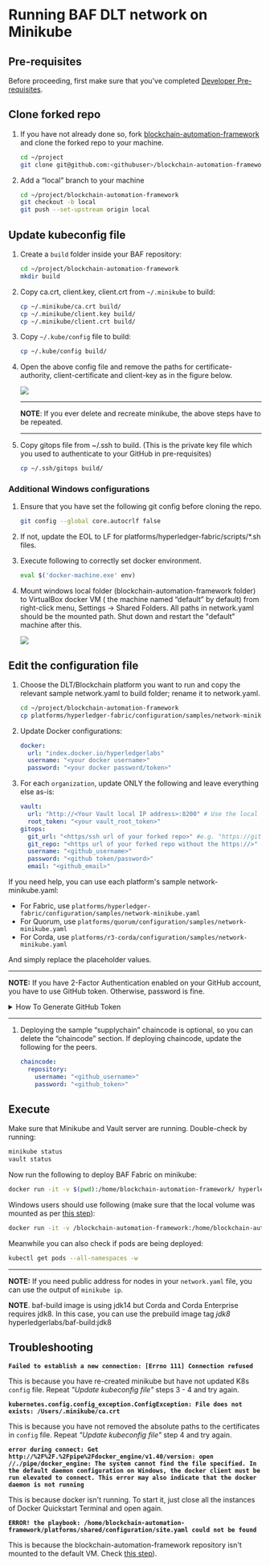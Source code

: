 # Running BAF DLT network on Minikube

## Pre-requisites

Before proceeding, first make sure that you've completed [Developer Pre-requisites](https://blockchain-automation-framework.readthedocs.io/en/develop/developer/dev_prereq.html).

## Clone forked repo

1. If you have not already done so, fork [blockchain-automation-framework](https://github.com/hyperledger-labs/blockchain-automation-framework) and clone the forked repo to your machine.

   ```bash
   cd ~/project
   git clone git@github.com:<githubuser>/blockchain-automation-framework.git
   ```

1. Add a “local” branch to your machine
   ```bash
   cd ~/project/blockchain-automation-framework
   git checkout -b local
   git push --set-upstream origin local
   ```

## Update kubeconfig file

1. Create a `build` folder inside your BAF repository:
   ```bash
   cd ~/project/blockchain-automation-framework
   mkdir build
   ```
1. Copy ca.crt, client.key, client.crt from `~/.minikube` to build:

   ```bash
   cp ~/.minikube/ca.crt build/
   cp ~/.minikube/client.key build/
   cp ~/.minikube/client.crt build/
   ```

1. Copy `~/.kube/config` file to build:

   ```bash
   cp ~/.kube/config build/
   ```

1. Open the above config file and remove the paths for certificate-authority, client-certificate and client-key as in the figure below.

   ![](./../_static/minikube-config.jpg)

   ***

   **NOTE**: If you ever delete and recreate minikube, the above steps have to be repeated.

   ***

1. Copy gitops file from ~/.ssh to build. (This is the private key file which you used to authenticate to your GitHub in pre-requisites)
   ```bash
   cp ~/.ssh/gitops build/
   ```

### Additional Windows configurations

1. Ensure that you have set the following git config before cloning the repo.

   ```bash
   git config --global core.autocrlf false
   ```

1. If not, update the EOL to LF for platforms/hyperledger-fabric/scripts/\*.sh files.

1. Execute following to correctly set docker environment.
   ```bash
   eval $('docker-machine.exe' env)
   ```
   <a name = "windows_mount"></a>
1. Mount windows local folder (blockchain-automation-framework folder) to VirtualBox docker VM ( the machine named “default” by default) from right-click menu, Settings -> Shared Folders. All paths in network.yaml should be the mounted path. Shut down and restart the "default" machine after this.

   ![](./../_static/virtualbox-mountfolder.png)

## Edit the configuration file

1. Choose the DLT/Blockchain platform you want to run and copy the relevant sample network.yaml to build folder; rename it to network.yaml.

   ```bash
   cd ~/project/blockchain-automation-framework
   cp platforms/hyperledger-fabric/configuration/samples/network-minikube.yaml build/network.yaml
   ```

1. Update Docker configurations:
   ```yaml
   docker:
     url: "index.docker.io/hyperledgerlabs"
     username: "<your docker username>"
     password: "<your docker password/token>"
   ```
1. For each `organization`, update ONLY the following and leave everything else as-is:

   ```yaml
   vault:
     url: "http://<Your Vault local IP address>:8200" # Use the local IP address rather than localhost e.g. http://192.168.0.1:8200
     root_token: "<your vault_root_token>"
   gitops:
     git_url: "<https/ssh url of your forked repo>" #e.g. "https://github.com/hyperledger-labs/blockchain-automation-framework.git"
     git_repo: "<https url of your forked repo without the https://>" #e.g. "github.com/hyperledger-labs/blockchain-automation-framework.git"
     username: "<github_username>"
     password: "<github token/password>"
     email: "<github_email>"
   ```

If you need help, you can use each platform's sample network-minikube.yaml:

- For Fabric, use `platforms/hyperledger-fabric/configuration/samples/network-minikube.yaml`
- For Quorum, use `platforms/quorum/configuration/samples/network-minikube.yaml`
- For Corda, use `platforms/r3-corda/configuration/samples/network-minikube.yaml`

And simply replace the placeholder values.

---

**NOTE:** If you have 2-Factor Authentication enabled on your GitHub account, you have to use GitHub token. Otherwise, password is fine.

<details>
  <summary>How To Generate GitHub Token</summary>
  
   1. On GitHub page, click your profile icon and then click **Settings**.
   2. On the sidebar, click **Developer settings**.
   3. On the sidebar, click **Personal access tokens**.
   4. Click **Generate new token**.
   5. Add a token description, enable suitable access and click **Generate token**.
   6. Copy the token to a secure location or password management app.

For security reasons, after you leave the page, you can no longer see the token again.

</details>

---

1. Deploying the sample “supplychain” chaincode is optional, so you can delete the “chaincode” section. If deploying chaincode, update the following for the peers.
   ```yaml
   chaincode:
     repository:
       username: "<github_username>"
       password: "<github_token>"
   ```

## Execute

Make sure that Minikube and Vault server are running. Double-check by running:

```bash
minikube status
vault status
```

Now run the following to deploy BAF Fabric on minikube:

```bash
docker run -it -v $(pwd):/home/blockchain-automation-framework/ hyperledgerlabs/baf-build
```

Windows users should use following (make sure that the local volume was mounted as per [this step](#windows_mount)):

```bash
docker run -it -v /blockchain-automation-framework:/home/blockchain-automation-framework/ hyperledgerlabs/baf-build
```

Meanwhile you can also check if pods are being deployed:

```bash
kubectl get pods --all-namespaces -w
```

---

**NOTE:** If you need public address for nodes in your `network.yaml` file, you can use the output of `minikube ip`.

**NOTE**. baf-build image is using jdk14 but Corda and Corda Enterprise requires jdk8. In this case, you can use the prebuild image tag *jdk8*  hyperledgerlabs/baf-build:jdk8

## Troubleshooting

**`Failed to establish a new connection: [Errno 111] Connection refused`**

This is because you have re-created minikube but have not updated K8s `config` file. Repeat _"Update kubeconfig file"_ steps 3 - 4 and try again.

**`kubernetes.config.config_exception.ConfigException: File does not exists: /Users/.minikube/ca.crt`**

This is because you have not removed the absolute paths to the certificates in `config` file. Repeat _"Update kubeconfig file"_ step 4 and try again.

**`error during connect: Get http://%2F%2F.%2Fpipe%2Fdocker_engine/v1.40/version: open //./pipe/docker_engine: The system cannot find the file specified. In the default daemon configuration on Windows, the docker client must be run elevated to connect. This error may also indicate that the docker daemon is not running`**

This is because docker isn't running. To start it, just close all the instances of  Docker Quickstart Terminal and open again.

**`ERROR! the playbook: /home/blockchain-automation-framework/platforms/shared/configuration/site.yaml could not be found`**

This is because the blockchain-automation-framework repository isn't mounted to the default VM. Check [this step](#windows_mount)).
